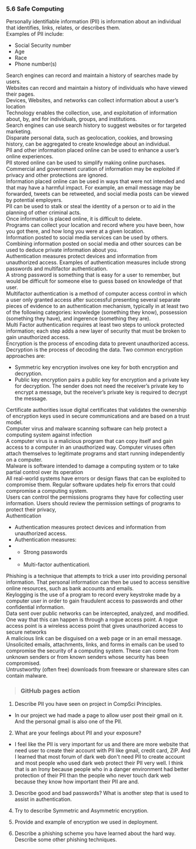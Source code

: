 ### 5.6 Safe Computing
Personally identifiable information (PII) is information about an individual that identifies, links, relates, or describes them. <br>
Examples of PII include: <br>
* Social Security number
* Age
* Race
* Phone number(s)

Search engines can record and maintain a history of searches made by users. <br>
Websites can record and maintain a history of individuals who have viewed their pages. <br>
Devices, Websites, and networks can collect information about a user’s location <br>
Technology enables the collection, use, and exploitation  of information about, by, and for individuals, groups, and institutions. <br>
Search engines can use search history to suggest websites or for targeted marketing. <br>
Disparate personal data, such as geolocation, cookies, and browsing history, can be aggregated to create knowledge about an individual. <br>
PII and other information placed online can be used to enhance a user’s online experiences. <br>
PII stored online can be used to simplify making online purchases. <br>
Commercial and government curation of information may be exploited if privacy and other protections are ignored. <br>
Information placed online can be used in ways that were not intended and that may have a harmful impact. For example, an email message may be forwarded, tweets can be retweeted, and social media posts can be viewed by potential employers. <br>
PII can be used to stalk or steal the identity of a person or to aid in the planning of other criminal acts. <br>
Once information is placed online, it is difficult to delete. <br>
Programs can collect your location and record where you have been, how you got there, and how long you were at a given location. <br>
Information posted to social media services can be used by others. Combining information posted on social media and other sources can be used to deduce private information about you. <br>
Authentication measures protect devices and information from unauthorized access. Examples of authentication measures include strong passwords and multifactor authentication. <br>
A strong password is something that is easy for a user to remember, but would be difficult for someone else to guess based on knowledge of that user. <br>
Multifactor authentication is a method of computer access control in which a user only granted access after successful presenting several separate pieces of evidence to an authentication mechanism, typically in at least two of the following categories: knowledge (something they know), possession (something they have), and ingerence (something they are). <br>
Multi Factor authentication requires at least two steps to unlock protected information; each step adds a new layer of security that must be broken to gain unauthorized access. <br>
Encryption is the process of encoding data to prevent unauthorized access. Decryption is the process of decoding the data. Two common encryption approaches are: <br>
* Symmetric key encryption involves one key for both encryption and decryption.
* Public key encryption pairs a public key for encryption and a private key for decryption. The sender does not need the receiver’s private key to encrypt a message, but the receiver’s private key is required to decrypt the message.

Certificate authorities issue digital certificates that validates the ownership of encryption keys used in secure communications and are based on a trust model. <br>
Computer virus and malware scanning software can help protect a computing system against infection <br>
A computer virus is a malicious program that can copy itself and gain access to a computer in an unauthorized way. Computer viruses often attach themselves to legitimate programs and start running independently on a computer. <br>
Malware is software intended to damage a computing system or to take partial control over its operation <br>
All real-world systems have errors or design flaws that can be exploited to compromise them. Regular software updates help fix errors that could compromise a computing system. <br>
Users can control the permissions programs they have for collecting user information. Users should review the permission settings of programs to protect their privacy, <br>
Authentication <br>
* Authentication measures protect devices and information from unauthorized access.
* Authentication measures:
* * Strong passwords
* * Multi-factor authentication\

Phishing is a technique that attempts to trick a user into providing personal information. That personal information can then be used to access sensitive online resources, such as bank accounts and emails. <br>
Keylogging is the use of a program to record every keystroke made by a computer user in order to gain fraudulent access to passwords and other confidential information. <br>
Data sent over public networks can be intercepted, analyzed, and modified. One way that this can happen is through a rogue access point.
A rogue access point is a wireless access point that gives unauthorized access to secure networks <br>
A malicious link can be disguised on a web page or in an email message. <br>
Unsolicited emails, attachments, links, and forms in emails can be used to compromise the security of a computing system. These can come from unknown senders or from known senders whose security has been compromised. <br>
Untrustworthy (often free) downloads from freeware or shareware sites can contain malware. <br>

> ### GitHub pages action
1. Describe PII you have seen on project in CompSci Principles. <br>
* In our project we had made a page to allow user post their gmail on it. And the personal gmail is also one of the PII.

2. What are your feelings about PII and your exposure? <br>
* I feel like the PII is very important for us and there are more website that need user to create their account with PII like gmail, credit card, ZIP. And I learned that most forum of dark web don't need PII to create account and most people who used dark web protect their PII very well. I think that is an Irony because people who in a danger environment had better protection of their PII than the people who never touch dark web because they know how important their PII are and. 

3. Describe good and bad passwords? What is another step that is used to assist in authentication. <br>

4. Try to describe Symmetric and Asymmetric encryption. <br>

5. Provide and example of encryption we used in deployment. <br>

6. Describe a phishing scheme you have learned about the hard way. Describe some other phishing techniques. <br>

